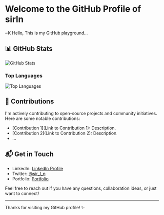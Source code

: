 # Welcome to the GitHub Profile of sirln

~K Hello, This is my GitHub playground...

## 📊 GitHub Stats

![GitHub Stats](https://github-readme-stats.vercel.app/api?username=sirln&show_icons=true&theme=radical)

### Top Languages

![Top Languages](https://github-readme-stats.vercel.app/api/top-langs/?username=sirln&layout=compact&theme=radical)

## 🌱 Contributions

I'm actively contributing to open-source projects and community initiatives. Here are some notable contributions:

- [Contribution 1](Link to Contribution 1): Description.
- [Contribution 2](Link to Contribution 2): Description.
- ...

## 📬 Get in Touch

- LinkedIn: [LinkedIn Profile](https://www.linkedin.com/in/lawrence-siro-6430b1136/)
- Twitter: [@sir_l_n](https://twitter.com/sir_l_n)
- Portfolio: [Portfolio](https://www.sirlawren.com)

Feel free to reach out if you have any questions, collaboration ideas, or just want to connect!

---

Thanks for visiting my GitHub profile! ✨
